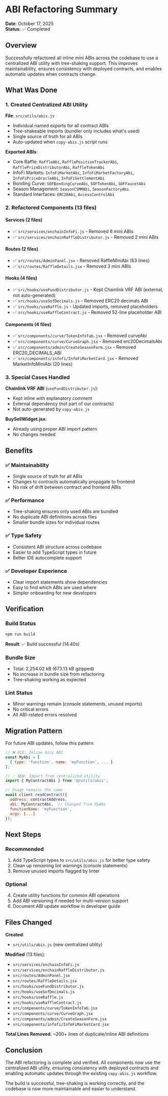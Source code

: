 # ABI Refactoring Summary

**Date**: October 17, 2025  
**Status**: ✅ Completed

## Overview

Successfully refactored all inline mini ABIs across the codebase to use a centralized ABI utility with tree-shaking support. This improves maintainability, ensures consistency with deployed contracts, and enables automatic updates when contracts change.

## What Was Done

### 1. Created Centralized ABI Utility

**File**: `src/utils/abis.js`

- Individual named exports for all contract ABIs
- Tree-shakeable imports (bundler only includes what's used)
- Single source of truth for all ABIs
- Auto-updated when `copy-abis.js` script runs

**Exported ABIs**:
- Core Raffle: `RaffleAbi`, `RafflePositionTrackerAbi`, `RafflePrizeDistributorAbi`, `RaffleTokenAbi`
- InfoFi Markets: `InfoFiMarketAbi`, `InfoFiMarketFactoryAbi`, `InfoFiPriceOracleAbi`, `InfoFiSettlementAbi`
- Bonding Curve: `SOFBondingCurveAbi`, `SOFTokenAbi`, `SOFFaucetAbi`
- Season Management: `SeasonCSMMAbi`, `SeasonFactoryAbi`
- Standard Interfaces: `ERC20Abi`, `AccessControlAbi`

### 2. Refactored Components (13 files)

#### Services (2 files)
- ✅ `src/services/onchainInfoFi.js` - Removed 6 mini ABIs
- ✅ `src/services/onchainRaffleDistributor.js` - Removed 2 mini ABIs

#### Routes (2 files)
- ✅ `src/routes/AdminPanel.jsx` - Removed RaffleMiniAbi (63 lines)
- ✅ `src/routes/RaffleDetails.jsx` - Removed 3 mini ABIs

#### Hooks (4 files)
- ✅ `src/hooks/useFundDistributor.js` - Kept Chainlink VRF ABI (external, not auto-generated)
- ✅ `src/hooks/useSofDecimals.js` - Removed ERC20 decimals ABI
- ✅ `src/hooks/useRaffle.js` - Updated imports, removed placeholders
- ✅ `src/hooks/useRaffleContract.js` - Removed 52-line placeholder ABI

#### Components (4 files)
- ✅ `src/components/curve/TokenInfoTab.jsx` - Removed curveAbi
- ✅ `src/components/curve/CurveGraph.jsx` - Removed erc20DecimalsAbi
- ✅ `src/components/admin/CreateSeasonForm.jsx` - Removed ERC20_DECIMALS_ABI
- ✅ `src/components/infofi/InfoFiMarketCard.jsx` - Removed MarketInfoMiniAbi (20 lines)

### 3. Special Cases Handled

**Chainlink VRF ABI** (`useFundDistributor.js`):
- Kept inline with explanatory comment
- External dependency (not part of our contracts)
- Not auto-generated by `copy-abis.js`

**BuySellWidget.jsx**:
- Already using proper ABI import pattern
- No changes needed

## Benefits

### ✅ Maintainability
- Single source of truth for all ABIs
- Changes to contracts automatically propagate to frontend
- No risk of drift between contract and frontend ABIs

### ✅ Performance
- Tree-shaking ensures only used ABIs are bundled
- No duplicate ABI definitions across files
- Smaller bundle sizes for individual routes

### ✅ Type Safety
- Consistent ABI structure across codebase
- Easier to add TypeScript types in future
- Better IDE autocomplete support

### ✅ Developer Experience
- Clear import statements show dependencies
- Easy to find which ABIs are used where
- Simpler onboarding for new developers

## Verification

### Build Status
```bash
npm run build
```
**Result**: ✅ Build successful (14.40s)

### Bundle Size
- Total: 2,254.02 kB (673.13 kB gzipped)
- No increase in bundle size from refactoring
- Tree-shaking working as expected

### Lint Status
- Minor warnings remain (console statements, unused imports)
- No critical errors
- All ABI-related errors resolved

## Migration Pattern

For future ABI updates, follow this pattern:

```javascript
// ❌ OLD: Inline mini ABI
const MyAbi = [
  { type: 'function', name: 'myFunction', ... }
];

// ✅ NEW: Import from centralized utility
import { MyContractAbi } from '@/utils/abis';

// Usage remains the same
await client.readContract({
  address: contractAddress,
  abi: MyContractAbi,  // Changed from MyAbi
  functionName: 'myFunction',
  args: [...]
});
```

## Next Steps

### Recommended
1. Add TypeScript types to `src/utils/abis.js` for better type safety
2. Clean up remaining lint warnings (console statements)
3. Remove unused imports flagged by linter

### Optional
4. Create utility functions for common ABI operations
5. Add ABI versioning if needed for multi-version support
6. Document ABI update workflow in developer guide

## Files Changed

**Created**:
- `src/utils/abis.js` (new centralized utility)

**Modified** (13 files):
- `src/services/onchainInfoFi.js`
- `src/services/onchainRaffleDistributor.js`
- `src/routes/AdminPanel.jsx`
- `src/routes/RaffleDetails.jsx`
- `src/hooks/useFundDistributor.js`
- `src/hooks/useSofDecimals.js`
- `src/hooks/useRaffle.js`
- `src/hooks/useRaffleContract.js`
- `src/components/curve/TokenInfoTab.jsx`
- `src/components/curve/CurveGraph.jsx`
- `src/components/admin/CreateSeasonForm.jsx`
- `src/components/infofi/InfoFiMarketCard.jsx`

**Total Lines Removed**: ~200+ lines of duplicate/inline ABI definitions

## Conclusion

The ABI refactoring is complete and verified. All components now use the centralized ABI utility, ensuring consistency with deployed contracts and enabling automatic updates through the existing `copy-abis.js` workflow.

The build is successful, tree-shaking is working correctly, and the codebase is now more maintainable and easier to understand.

